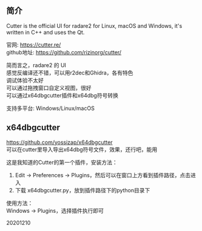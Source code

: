 ## 简介
Cutter is the official UI for radare2 for Linux, macOS and Windows, it's written in C++ and uses the Qt.  

官网: https://cutter.re/  
github地址: https://github.com/rizinorg/cutter/  

简而言之，radare2 的 UI  
感觉反编译还不错，可以用r2dec和Ghidra，各有特色  
调试体验不太好  
可以通过拖拽窗口自定义视图，很好  
可以通过x64dbgcutter插件和x64dbg符号转换  

支持多平台: Windows/Linux/macOS  


## x64dbgcutter
https://github.com/yossizap/x64dbgcutter  
可以在cutter里导入导出x64dbg符号文件，效果，还行吧，能用  

这是我知道的Cutter的第一个插件，安装方法：  
1. Edit -> Preferences -> Plugins，然后可以在窗口上方看到插件路径，点击进入  
2. 下载 x64dbgcutter.py，放到插件路径下的python目录下

使用方法：  
Windows -> Plugins，选择插件执行即可  


20201210  